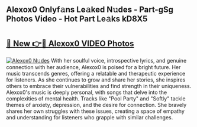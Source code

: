 ## Alexox0 Onlyf𝚊ns Le𝚊ked N𝚞des - Part-gSg Photos Video - Hot Part Le𝚊ks kD8X5

# <h2><a href="http://ab64549.deff.icu/?id=Alexox0">🔗 New 👉🔴 Alexox0 VIDEO Photos</a></h2>

[![Alexox0 N𝚞des](https://i.imgur.com/rIISA9y.gif)](http://ab64549.deff.icu/?id=Alexox0)
With her soulful voice, introspective lyrics, and genuine connection with her audience, Alexox0 is poised for a bright future. Her music transcends genres, offering a relatable and therapeutic experience for listeners. As she continues to grow and share her stories, she inspires others to embrace their vulnerabilities and find strength in their uniqueness. Alexox0's music is deeply personal, with songs that delve into the complexities of mental health. Tracks like "Pool Party" and "Softly" tackle themes of anxiety, depression, and the desire for connection. She bravely shares her own struggles with these issues, creating a space of empathy and understanding for listeners who grapple with similar challenges.
